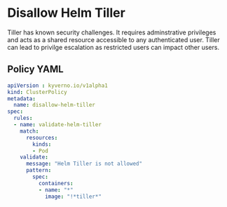 # Disallow Helm Tiller

Tiller has known security challenges. It requires adminstrative privileges and acts as a shared resource accessible to any authenticated user. Tiller can lead to privilge escalation as restricted users can impact other users.

## Policy YAML 

````yaml
apiVersion : kyverno.io/v1alpha1
kind: ClusterPolicy
metadata:
  name: disallow-helm-tiller
spec:
  rules:
  - name: validate-helm-tiller
    match:
      resources:
        kinds:
        - Pod
    validate:
      message: "Helm Tiller is not allowed"  
      pattern:
        spec:
          containers:
          - name: "*"
            image: "!*tiller*"

````